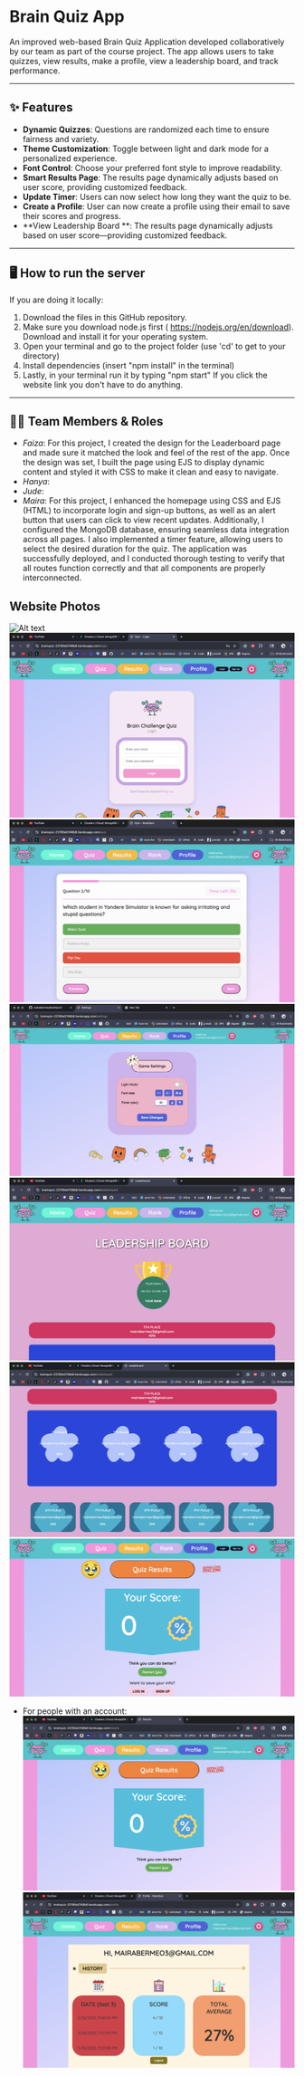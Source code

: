 # Brain Quiz App

An improved web-based Brain Quiz Application developed collaboratively by our team as part of the course project. The app allows users to take quizzes, view results, make a profile, view a leadership board, and track performance.

---

## ✨ Features

- **Dynamic Quizzes**: Questions are randomized each time to ensure fairness and variety.
- **Theme Customization**: Toggle between light and dark mode for a personalized experience.
- **Font Control**: Choose your preferred font style to improve readability.
- **Smart Results Page**: The results page dynamically adjusts based on user score, providing customized feedback.
- **Update Timer**: Users can now select how long they want the quiz to be.
- **Create a Profile**: User can now create a profile using their email to save their scores and progress.
- **View Leadership Board **: The results page dynamically adjusts based on user score—providing customized feedback.

---

## 🖥️ How to run the server
If you are doing it locally:
  1. Download the files in this GitHub repository.
  2. Make sure you download node.js first ( https://nodejs.org/en/download). Download and install it for your operating system.
  3. Open your terminal and go to the project folder (use 'cd' to get to your directory)
  4. Install dependencies (insert "npm install" in the terminal)
  5. Lastly, in your terminal run it by typing "npm start" 
If you click the website link you don't have to do anything. 

---

## 👩‍💻 Team Members & Roles

- *Faiza*: For this project, I created the design for the Leaderboard page and made sure it matched the look and feel of the rest of the app. Once the design was set, I built the page using EJS to display dynamic content and styled it with CSS to make it clean and easy to navigate.
- *Hanya*: 
- *Jude*: 
- *Maira*: For this project, I enhanced the homepage using CSS and EJS (HTML) to incorporate login and sign-up buttons, as well as an alert button that users can click to view recent updates. Additionally, I configured the MongoDB database, ensuring seamless data integration across all pages. I also implemented a timer feature, allowing users to select the desired duration for the quiz. The application was successfully deployed, and I conducted thorough testing to verify that all routes function correctly and that all components are properly interconnected.

## Website Photos
![Alt text](.public/images/homepage.png)
![Alt text](./public/images/login.png)
![Alt text](./public/images/quiz.png)
![Alt text](./public/images/settings.png)
![Alt text](./public/images/leader1.png)
![Alt text](./public/images/leader2.png)
![Alt text](./public/images/results:noprofile.png)

- For people with an account:
![Alt text](./public/images/results:prifile.png)
![Alt text](./public/images/profile.png)

